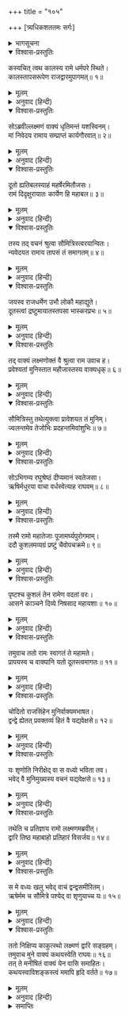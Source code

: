 +++
title = "१०५"

+++
[त्र्यधिकशततमः सर्गः]



<details><summary>भागसूचना</summary>

103. श्रीरामके यहाँ कालका आगमन और एक कठोर शर्तके साथ उनका वार्ताके लिये उद्यत होना
</details>

<details open><summary>विश्वास-प्रस्तुतिः</summary>

कस्यचित् त्वथ कालस्य रामे धर्मपरे स्थिते।  
कालस्तापसरूपेण राजद्वारमुपागमत्॥ १॥
</details>

<details><summary>मूलम्</summary>

कस्यचित् त्वथ कालस्य रामे धर्मपरे स्थिते।  
कालस्तापसरूपेण राजद्वारमुपागमत्॥ १॥
</details>

<details><summary>अनुवाद (हिन्दी)</summary>

तदनन्तर कुछ समय और बीत जानेपर जब कि भगवान् श्रीराम धर्मपूर्वक अयोध्याके राज्यका पालन कर रहे थे, साक्षात् काल तपस्वीके रूपमें राजभवनके द्वारपर आया॥ १॥
</details>

<details open><summary>विश्वास-प्रस्तुतिः</summary>

सोऽब्रवील्लक्ष्मणं वाक्यं धृतिमन्तं यशस्विनम्।  
मां निवेदय रामाय सम्प्राप्तं कार्यगौरवात्॥ २॥
</details>

<details><summary>मूलम्</summary>

सोऽब्रवील्लक्ष्मणं वाक्यं धृतिमन्तं यशस्विनम्।  
मां निवेदय रामाय सम्प्राप्तं कार्यगौरवात्॥ २॥
</details>

<details><summary>अनुवाद (हिन्दी)</summary>

उसने द्वारपर खड़े हुए धैर्यवान् एवं यशस्वी लक्ष्मणसे कहा—‘मैं एक भारी कार्यसे आया हूँ। तुम श्रीरामचन्द्रजीसे मेरे आगमनकी सूचना दे दो॥ २॥
</details>

<details open><summary>विश्वास-प्रस्तुतिः</summary>

दूतो ह्यतिबलस्याहं महर्षेरमितौजसः।  
रामं दिदृक्षुरायातः कार्येण हि महाबल॥ ३॥
</details>

<details><summary>मूलम्</summary>

दूतो ह्यतिबलस्याहं महर्षेरमितौजसः।  
रामं दिदृक्षुरायातः कार्येण हि महाबल॥ ३॥
</details>

<details><summary>अनुवाद (हिन्दी)</summary>

‘महाबली लक्ष्मण! मैं अमित तेजस्वी महर्षि अतिबलका दूत हूँ और एक आवश्यक कार्यवश श्रीरामचन्द्रजीसे मिलने आया हूँ’॥ ३॥
</details>

<details open><summary>विश्वास-प्रस्तुतिः</summary>

तस्य तद् वचनं श्रुत्वा सौमित्रिस्त्वरयान्वितः।  
न्यवेदयत रामाय तापसं तं समागतम्॥ ४॥
</details>

<details><summary>मूलम्</summary>

तस्य तद् वचनं श्रुत्वा सौमित्रिस्त्वरयान्वितः।  
न्यवेदयत रामाय तापसं तं समागतम्॥ ४॥
</details>

<details><summary>अनुवाद (हिन्दी)</summary>

उसकी वह बात सुनकर सुमित्राकुमार लक्ष्मणने बड़ी उतावलीके साथ भीतर जाकर श्रीरामचन्द्रजीसे उस तापसके आगमनकी सूचना दी—॥ ४॥
</details>

<details open><summary>विश्वास-प्रस्तुतिः</summary>

जयस्व राजधर्मेण उभौ लोकौ महाद्युते।  
दूतस्त्वां द्रष्टुमायातस्तपसा भास्करप्रभः॥ ५॥
</details>

<details><summary>मूलम्</summary>

जयस्व राजधर्मेण उभौ लोकौ महाद्युते।  
दूतस्त्वां द्रष्टुमायातस्तपसा भास्करप्रभः॥ ५॥
</details>

<details><summary>अनुवाद (हिन्दी)</summary>

‘महातेजस्वी महाराज! आप अपने राजधर्मके प्रभावसे इहलोक और परलोकपर भी विजयी हों। एक महर्षि दूतके रूपमें आपसे मिलने आये हैं। वे तपस्याजनित तेजसे सूर्यके समान प्रकाशित हो रहे हैं’॥ ५॥
</details>

<details open><summary>विश्वास-प्रस्तुतिः</summary>

तद् वाक्यं लक्ष्मणोक्तं वै श्रुत्वा राम उवाच ह।  
प्रवेश्यतां मुनिस्तात महौजास्तस्य वाक्यधृक्॥ ६॥
</details>

<details><summary>मूलम्</summary>

तद् वाक्यं लक्ष्मणोक्तं वै श्रुत्वा राम उवाच ह।  
प्रवेश्यतां मुनिस्तात महौजास्तस्य वाक्यधृक्॥ ६॥
</details>

<details><summary>अनुवाद (हिन्दी)</summary>

लक्ष्मणकी कही हुई वह बात सुनकर श्रीरामने कहा—‘तात! उन महातेजस्वी मुनिको भीतर ले आओ, जो कि अपने स्वामीके संदेश लेकर आये हैं’॥ ६॥
</details>

<details open><summary>विश्वास-प्रस्तुतिः</summary>

सौमित्रिस्तु तथेत्युक्त्वा प्रावेशयत तं मुनिम्।  
ज्वलन्तमेव तेजोभिः प्रदहन्तमिवांशुभिः॥ ७॥
</details>

<details><summary>मूलम्</summary>

सौमित्रिस्तु तथेत्युक्त्वा प्रावेशयत तं मुनिम्।  
ज्वलन्तमेव तेजोभिः प्रदहन्तमिवांशुभिः॥ ७॥
</details>

<details><summary>अनुवाद (हिन्दी)</summary>

तब ‘जो आज्ञा’ कहकर सुमित्राकुमार उन मुनिको भीतर ले आये। वे तेजसे प्रज्वलित होते और अपनी प्रखर किरणोंसे दग्ध करते हुए-से जान पड़ते थे॥ ७॥
</details>

<details open><summary>विश्वास-प्रस्तुतिः</summary>

सोऽभिगम्य रघुश्रेष्ठं दीप्यमानं स्वतेजसा।  
ऋषिर्मधुरया वाचा वर्धस्वेत्याह राघवम्॥ ८॥
</details>

<details><summary>मूलम्</summary>

सोऽभिगम्य रघुश्रेष्ठं दीप्यमानं स्वतेजसा।  
ऋषिर्मधुरया वाचा वर्धस्वेत्याह राघवम्॥ ८॥
</details>

<details><summary>अनुवाद (हिन्दी)</summary>

अपने तेजसे दीप्तिमान् रघुकुलतिलक श्रीरामके पास पहुँचकर ऋषिने उनसे मधुर वाणीमें कहा—‘रघुनन्दन! आपका अभ्युदय हो’॥ ८॥
</details>

<details open><summary>विश्वास-प्रस्तुतिः</summary>

तस्मै रामो महातेजाः पूजामर्घ्यपुरोगमाम्।  
ददौ कुशलमव्यग्रं प्रष्टुं चैवोपचक्रमे॥ ९॥
</details>

<details><summary>मूलम्</summary>

तस्मै रामो महातेजाः पूजामर्घ्यपुरोगमाम्।  
ददौ कुशलमव्यग्रं प्रष्टुं चैवोपचक्रमे॥ ९॥
</details>

<details><summary>अनुवाद (हिन्दी)</summary>

महातेजस्वी श्रीरामने उन्हें पाद्य-अर्घ्य आदि पूजनोपचार समर्पित किया और शान्तभावसे उनका कुशल-समाचार पूछना आरम्भ किया॥ ९॥
</details>

<details open><summary>विश्वास-प्रस्तुतिः</summary>

पृष्टश्च कुशलं तेन रामेण वदतां वरः।  
आसने काञ्चने दिव्ये निषसाद महायशाः॥ १०॥
</details>

<details><summary>मूलम्</summary>

पृष्टश्च कुशलं तेन रामेण वदतां वरः।  
आसने काञ्चने दिव्ये निषसाद महायशाः॥ १०॥
</details>

<details><summary>अनुवाद (हिन्दी)</summary>

श्रीरामके पूछनेपर वक्ताओंमें श्रेष्ठ महायशस्वी मुनि कुशल-समाचार बताकर दिव्य सुवर्णमय आसनपर विराजमान हुए॥ १०॥
</details>

<details open><summary>विश्वास-प्रस्तुतिः</summary>

तमुवाच ततो रामः स्वागतं ते महामते।  
प्रापयस्व च वाक्यानि यतो दूतस्त्वमागतः॥ ११॥
</details>

<details><summary>मूलम्</summary>

तमुवाच ततो रामः स्वागतं ते महामते।  
प्रापयस्व च वाक्यानि यतो दूतस्त्वमागतः॥ ११॥
</details>

<details><summary>अनुवाद (हिन्दी)</summary>

तदनन्तर श्रीरामने उनसे कहा—‘महामते! आपका स्वागत है। आप जिनके दूत होकर यहाँ पधारे हैं, उनका संदेश सुनाइये’॥ ११॥
</details>

<details open><summary>विश्वास-प्रस्तुतिः</summary>

चोदितो राजसिंहेन मुनिर्वाक्यमभाषत।  
द्वन्द्वे ह्येतत् प्रवक्तव्यं हितं वै यद्यवेक्षसे॥ १२॥
</details>

<details><summary>मूलम्</summary>

चोदितो राजसिंहेन मुनिर्वाक्यमभाषत।  
द्वन्द्वे ह्येतत् प्रवक्तव्यं हितं वै यद्यवेक्षसे॥ १२॥
</details>

<details><summary>अनुवाद (हिन्दी)</summary>

राजसिंह श्रीरामके द्वारा इस प्रकार प्रेरित होनेपर मुनि बोले—‘यदि आप हमारे हितपर दृष्टि रखें तो जहाँ हम और आप दो ही आदमी रहें, वहीं इस बातको कहना उचित है॥ १२॥
</details>

<details open><summary>विश्वास-प्रस्तुतिः</summary>

यः शृणोति निरीक्षेद् वा स वध्यो भविता तव।  
भवेद् वै मुनिमुख्यस्य वचनं यद्यवेक्षसे॥ १३॥
</details>

<details><summary>मूलम्</summary>

यः शृणोति निरीक्षेद् वा स वध्यो भविता तव।  
भवेद् वै मुनिमुख्यस्य वचनं यद्यवेक्षसे॥ १३॥
</details>

<details><summary>अनुवाद (हिन्दी)</summary>

‘यदि आप मुनिश्रेष्ठ अतिबलके वचनपर ध्यान दें तो आपको यह भी घोषित करना होगा कि जो कोई मनुष्य हम दोनोंकी बातचीत सुन ले अथवा हमें वार्तालाप करते देख ले, वह आप (श्रीराम) का वध्य होगा’॥ १३॥
</details>

<details open><summary>विश्वास-प्रस्तुतिः</summary>

तथेति च प्रतिज्ञाय रामो लक्ष्मणमब्रवीत्।  
द्वारि तिष्ठ महाबाहो प्रतिहारं विसर्जय॥ १४॥
</details>

<details><summary>मूलम्</summary>

तथेति च प्रतिज्ञाय रामो लक्ष्मणमब्रवीत्।  
द्वारि तिष्ठ महाबाहो प्रतिहारं विसर्जय॥ १४॥
</details>

<details><summary>अनुवाद (हिन्दी)</summary>

श्रीरामने ‘तथास्तु’ कहकर इस बातके लिये प्रतिज्ञा की और लक्ष्मणसे कहा—‘महाबाहो! द्वारपालको बिदा कर दो और स्वयं ड्योढ़ीपर खड़े होकर पहरा दो॥
</details>

<details open><summary>विश्वास-प्रस्तुतिः</summary>

स मे वध्यः खलु भवेद् वाचं द्वन्द्वसमीरितम्।  
ऋषेर्मम च सौमित्रे पश्येद् वा शृणुयाच्च यः॥ १५॥
</details>

<details><summary>मूलम्</summary>

स मे वध्यः खलु भवेद् वाचं द्वन्द्वसमीरितम्।  
ऋषेर्मम च सौमित्रे पश्येद् वा शृणुयाच्च यः॥ १५॥
</details>

<details><summary>अनुवाद (हिन्दी)</summary>

‘सुमित्रानन्दन! जो ऋषि और मेरी—दोनोंकी कही हुई बात सुन लेगा या बात करते हमें देख लेगा, वह मेरे द्वारा मारा जायगा’॥ १५॥
</details>

<details open><summary>विश्वास-प्रस्तुतिः</summary>

ततो निक्षिप्य काकुत्स्थो लक्ष्मणं द्वारि सङ्ग्रहम्।  
तमुवाच मुने वाक्यं कथयस्वेति राघवः॥ १६॥  
तत् ते मनीषितं वाक्यं येन वासि समाहितः।  
कथयस्वाविशङ्कस्त्वं ममापि हृदि वर्तते॥ १७॥
</details>

<details><summary>मूलम्</summary>

ततो निक्षिप्य काकुत्स्थो लक्ष्मणं द्वारि सङ्ग्रहम्।  
तमुवाच मुने वाक्यं कथयस्वेति राघवः॥ १६॥  
तत् ते मनीषितं वाक्यं येन वासि समाहितः।  
कथयस्वाविशङ्कस्त्वं ममापि हृदि वर्तते॥ १७॥
</details>

<details><summary>अनुवाद (हिन्दी)</summary>

इस प्रकार अपनी बात ग्रहण करनेवाले लक्ष्मणको दरवाजेपर तैनात करके श्रीरघुनाथजीने समागत महर्षिसे कहा—‘मुने! अब आप निःशङ्क होकर वह बात कहिये, जिसे कहना आपको अभीष्ट है अथवा जिसे कहनेके लिये ही आप यहाँ भेजे गये हैं। मेरे हृदयमें भी उसे सुननेके लिये उत्कण्ठा है’॥ १६-१७॥
</details>

<details><summary>समाप्तिः</summary>

इत्यार्षे श्रीमद्रामायणे वाल्मीकीये आदिकाव्ये उत्तरकाण्डे त्र्यधिकशततमः सर्गः॥ १०३॥  
इस प्रकार श्रीवाल्मीकिनिर्मित आर्षरामायण आदिकाव्यके उत्तरकाण्डमें एक सौ तीनवाँ सर्ग पूरा हुआ॥ १०३॥
</details>

